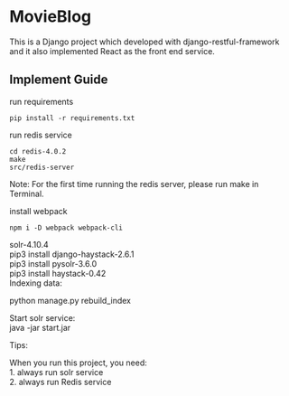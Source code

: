 # MovieBlog
This is a Django project which developed with django-restful-framework and it also implemented React as the front end service.

## Implement Guide
run requirements   

    pip install -r requirements.txt


run redis service

    cd redis-4.0.2 
    make
    src/redis-server
    
Note: For the first time running the redis server, please run make in Terminal.

install webpack 
    
    npm i -D webpack webpack-cli

solr-4.10.4  
pip3 install django-haystack-2.6.1  
pip3 install pysolr-3.6.0  
pip3 install haystack-0.42   
Indexing data:  


python manage.py rebuild_index  

Start solr service:  
java -jar start.jar  

Tips:  

When you run this project, you need:  
     1. always run solr service  
     2. always run Redis service  


